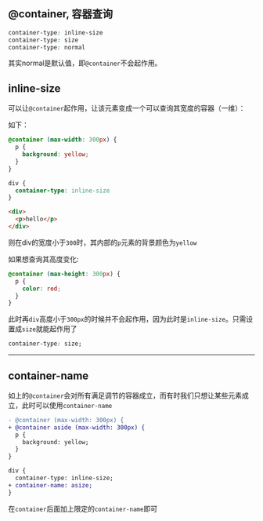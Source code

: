 ## @container, 容器查询

```css
container-type: inline-size
container-type: size
container-type: normal
```

其实normal是默认值，即`@container`不会起作用。

## inline-size

可以让`@container`起作用，让该元素变成一个可以查询其宽度的容器（一维）：

如下：

```css
@container (max-width: 300px) {
  p {
    background: yellow;
  }
}

div {
  container-type: inline-size 
}
```

```html
<div>
  <p>hello</p>
</div>
```

则在div的宽度小于`300`时，其内部的`p`元素的背景颜色为`yellow`

如果想查询其高度变化:

```css
@container (max-height: 300px) {
  p {
    color: red;
  }
}
```

此时再`div`高度小于`300px`的时候并不会起作用，因为此时是`inline-size`。只需设置成`size`就能起作用了

```css
container-type: size;
```

---

## container-name

如上的`@container`会对所有满足调节的容器成立，而有时我们只想让某些元素成立，此时可以使用`container-name`

```diff
- @container (max-width: 300px) {
+ @container aside (max-width: 300px) {
  p {
    background: yellow;
  }
}

div {
  container-type: inline-size; 
+ container-name: asize;
}

```

在`container`后面加上限定的`container-name`即可